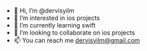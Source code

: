 - 👋 Hi, I’m @dervisyilm
- 👀 I’m interested in ios projects
- 🌱 I’m currently learning swift 
- 💞️ I’m looking to collaborate on ios projects
- 📫 You can reach me dervisyilm@gmail.com

<!---
dervisyilm/dervisyilm is a ✨ special ✨ repository because its `README.md` (this file) appears on your GitHub profile.
You can click the Preview link to take a look at your changes.
--->
